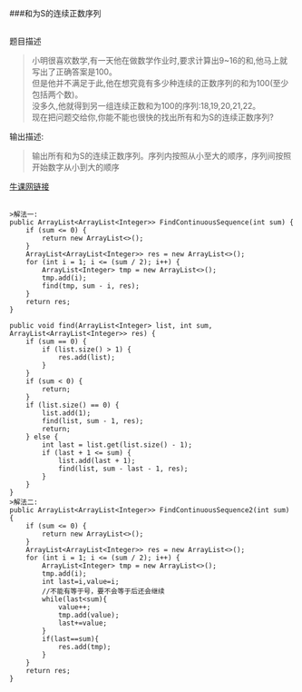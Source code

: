 ###和为S的连续正数序列
##
题目描述  
>小明很喜欢数学,有一天他在做数学作业时,要求计算出9~16的和,他马上就写出了正确答案是100。  
>但是他并不满足于此,他在想究竟有多少种连续的正数序列的和为100(至少包括两个数)。  
>没多久,他就得到另一组连续正数和为100的序列:18,19,20,21,22。  
>现在把问题交给你,你能不能也很快的找出所有和为S的连续正数序列?   

输出描述:
>输出所有和为S的连续正数序列。序列内按照从小至大的顺序，序列间按照开始数字从小到大的顺序   

[牛课网链接](http://www.nowcoder.com/practice/c451a3fd84b64cb19485dad758a55ebe?tpId=13&tqId=11194&rp=3&ru=/ta/coding-interviews&qru=/ta/coding-interviews/question-ranking) 

##  
```
>解法一:  
public ArrayList<ArrayList<Integer>> FindContinuousSequence(int sum) {
	if (sum <= 0) {
		return new ArrayList<>();
	}
	ArrayList<ArrayList<Integer>> res = new ArrayList<>();
	for (int i = 1; i <= (sum / 2); i++) {
		ArrayList<Integer> tmp = new ArrayList<>();
		tmp.add(i);
		find(tmp, sum - i, res);
	}
	return res;
}

public void find(ArrayList<Integer> list, int sum, ArrayList<ArrayList<Integer>> res) {
	if (sum == 0) {
		if (list.size() > 1) {
			res.add(list);
		}
	}
	if (sum < 0) {
		return;
	}
	if (list.size() == 0) {
		list.add(1);
		find(list, sum - 1, res);
		return;
	} else {
		int last = list.get(list.size() - 1);
		if (last + 1 <= sum) {
			list.add(last + 1);
			find(list, sum - last - 1, res);
		}
	}
}
>解法二:
public ArrayList<ArrayList<Integer>> FindContinuousSequence2(int sum) {
	if (sum <= 0) {
		return new ArrayList<>();
	}
	ArrayList<ArrayList<Integer>> res = new ArrayList<>();
	for (int i = 1; i <= (sum / 2); i++) {
		ArrayList<Integer> tmp = new ArrayList<>();
		tmp.add(i);
		int last=i,value=i;
		//不能有等于号，要不会等于后还会继续
		while(last<sum){
			value++;
			tmp.add(value);
			last+=value;
		}
		if(last==sum){
			res.add(tmp);
		}
	}
	return res;
}
```
